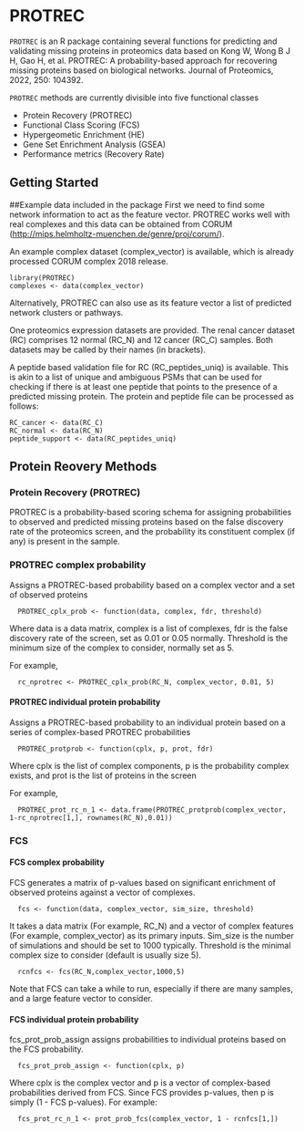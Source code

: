 PROTREC
===
`PROTREC` is an R package containing several functions for predicting and validating missing proteins in proteomics data based on Kong W, Wong B J H, Gao H, et al. PROTREC: A probability-based approach for recovering missing proteins based on biological networks. Journal of Proteomics, 2022, 250: 104392.

`PROTREC` methods are currently divisible into five functional classes
- Protein Recovery (PROTREC)
- Functional Class Scoring (FCS)
- Hypergeometic Enrichment (HE)
- Gene Set Enrichment Analysis (GSEA)
- Performance metrics (Recovery Rate)

## Getting Started

##Example data included in the package
First we need to find some network information to act as the feature vector. PROTREC works well with real complexes and this data can be obtained from CORUM (http://mips.helmholtz-muenchen.de/genre/proj/corum/).

An example complex dataset (complex_vector) is available, which is already processed CORUM complex 2018 release. 

    library(PROTREC)
    complexes <- data(complex_vector)


Alternatively, PROTREC can also use as its feature vector a list of predicted network clusters or pathways. 

One proteomics expression datasets are provided. The renal cancer dataset (RC) comprises 12 normal (RC_N) and 12 cancer (RC_C) samples. Both datasets may be called by their names (in brackets).

A peptide based validation file for RC (RC_peptides_uniq) is available. This is akin to a list of unique and ambiguous PSMs that can be used for checking if there is at least one peptide that points to the presence of a predicted missing protein. The protein and peptide file can be processed as follows:

    RC_cancer <- data(RC_C)
    RC_normal <- data(RC_N)
    peptide_support <- data(RC_peptides_uniq)
    

## Protein Reovery Methods

### Protein Recovery (PROTREC)
PROTREC is a probability-based scoring schema for assigning probabilities to observed and predicted missing proteins based on the false discovery rate of the proteomics screen, and the probability its constituent complex (if any) is present in the sample.

### PROTREC complex probability
Assigns a PROTREC-based probability based on a complex vector and a set of observed proteins

      PROTREC_cplx_prob <- function(data, complex, fdr, threshold)

Where data is a data matrix, complex is a list of complexes, fdr is the false discovery rate of the screen, set as 0.01 or 0.05 normally. Threshold is the minimum size of the complex to consider, normally set as 5. 

For example, 

      rc_nprotrec <- PROTREC_cplx_prob(RC_N, complex_vector, 0.01, 5)

#### PROTREC individual protein probability
Assigns a PROTREC-based probability to an individual protein based on a series of complex-based PROTREC probabilities

      PROTREC_protprob <- function(cplx, p, prot, fdr)

Where cplx is the list of complex components, p is the probability complex exists, and prot is the list of proteins in the screen

For example, 

      PROTREC_prot_rc_n_1 <- data.frame(PROTREC_protprob(complex_vector, 1-rc_nprotrec[1,], rownames(RC_N),0.01))

### FCS

#### FCS complex probability

FCS generates a matrix of p-values based on significant enrichment of observed proteins against a vector of complexes.

      fcs <- function(data, complex_vector, sim_size, threshold)

It takes a data matrix (For example, RC_N) and a vector of complex features (For example, complex_vector) as its primary inputs. Sim_size is the number of simulations and should be set to 1000 typically. Threshold is the minimal complex size to consider (default is usually size 5). 

      rcnfcs <- fcs(RC_N,complex_vector,1000,5)

Note that FCS can take a while to run, especially if there are many samples, and a large feature vector to consider.

#### FCS individual protein probability

fcs_prot_prob_assign assigns probabilities to individual proteins based on the FCS probability.

      fcs_prot_prob_assign <- function(cplx, p)
      
Where cplx is the complex vector and p is a vector of complex-based probabilities derived from FCS. Since FCS provides p-values, then p is simply (1 - FCS p-values). For example:

      fcs_prot_rc_n_1 <- prot_prob_fcs(complex_vector, 1 - rcnfcs[1,])
